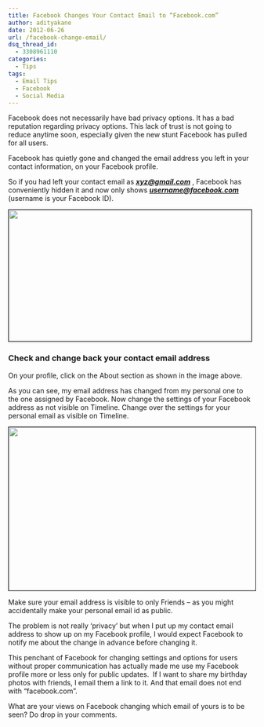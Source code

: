 ```yaml
---
title: Facebook Changes Your Contact Email to “Facebook.com”
author: adityakane
date: 2012-06-26
url: /facebook-change-email/
dsq_thread_id:
  - 3308961110
categories:
  - Tips
tags:
  - Email Tips
  - Facebook
  - Social Media
---
```

Facebook does not necessarily have bad privacy options. It has a bad reputation regarding privacy options. This lack of trust is not going to reduce anytime soon, especially given the new stunt Facebook has pulled for all users.

Facebook has quietly gone and changed the email address you left in your contact information, on your Facebook profile.

So if you had left your contact email as ***xyz@gmail.com*** , Facebook has conveniently hidden it and now only shows ***username@facebook.com*** (username is your Facebook ID).

[<img class="alignnone size-full wp-image-58970" style="border: 1px solid black;" title="Facebook Email Change" src="http://cdn.devilsworkshop.org/files/2012/06/Facebook_Email_change.png" alt="" width="496" height="268" />][1]

### Check and change back your contact email address

On your profile, click on the About section as shown in the image above.

As you can see, my email address has changed from my personal one to the one assigned by Facebook. Now change the settings of your Facebook address as not visible on Timeline. Change over the settings for your personal email as visible on Timeline.

[<img class="alignnone" style="border: 1px solid black;" title="Change_Facebook_Email" src="http://cdn.devilsworkshop.org/files/2012/06/Change_Facebook_Email.png" alt="" width="571" height="333" />][2]

Make sure your email address is visible to only Friends – as you might accidentally make your personal email id as public.

The problem is not really ‘privacy’ but when I put up my contact email address to show up on my Facebook profile, I would expect Facebook to notify me about the change in advance before changing it.

This penchant of Facebook for changing settings and options for users without proper communication has actually made me use my Facebook profile more or less only for public updates.  If I want to share my birthday photos with friends, I email them a link to it. And that email does not end with “facebook.com”.

What are your views on Facebook changing which email of yours is to be seen? Do drop in your comments.

 [1]: http://cdn.devilsworkshop.org/files/2012/06/Facebook_Email_change.png
 [2]: http://cdn.devilsworkshop.org/files/2012/06/Change_Facebook_Email.png
